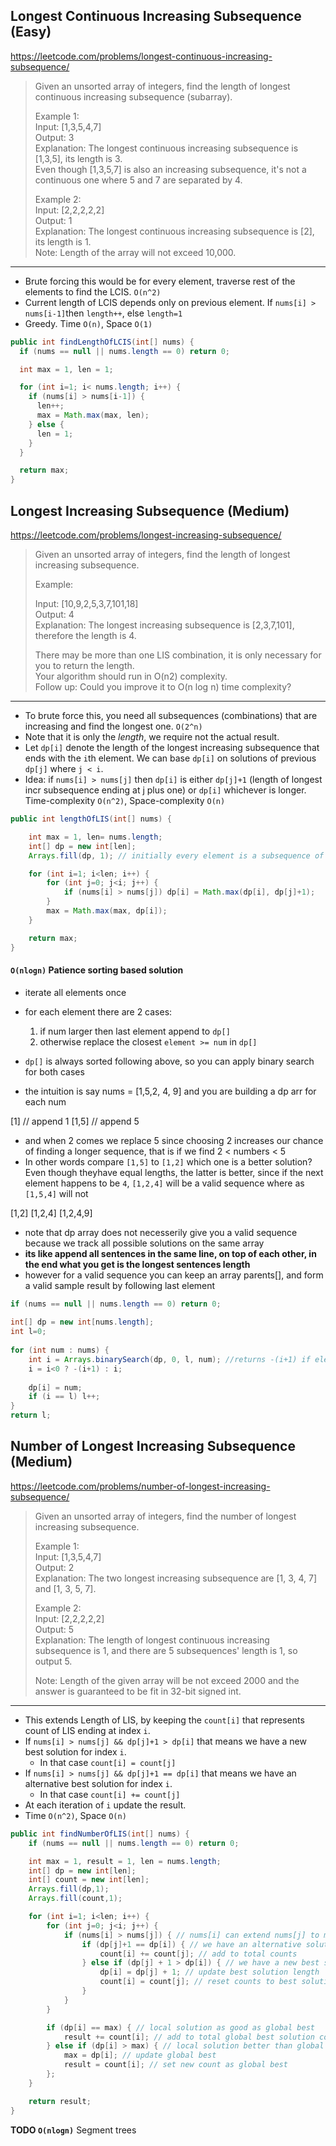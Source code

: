 ## Longest Continuous Increasing Subsequence (Easy)
https://leetcode.com/problems/longest-continuous-increasing-subsequence/

> Given an unsorted array of integers, find the length of longest continuous increasing subsequence (subarray).
> 
> Example 1:  
> Input: [1,3,5,4,7]  
> Output: 3  
> Explanation: The longest continuous increasing subsequence is [1,3,5], its length is 3.  
> Even though [1,3,5,7] is also an increasing subsequence, it's not a continuous one where 5 and 7 are separated by 4.
> 
> Example 2:  
> Input: [2,2,2,2,2]  
>  Output: 1  
> Explanation: The longest continuous increasing subsequence is [2], its length is 1.  
> Note: Length of the array will not exceed 10,000.
---
* Brute forcing this would be for every element, traverse rest of the elements to find the LCIS. `O(n^2)`
* Current length of LCIS depends only on previous element. If `nums[i] > nums[i-1]`then `length++`, else `length=1`
* Greedy. Time `O(n)`, Space `O(1)`

```java
public int findLengthOfLCIS(int[] nums) {
  if (nums == null || nums.length == 0) return 0;

  int max = 1, len = 1;

  for (int i=1; i< nums.length; i++) {
    if (nums[i] > nums[i-1]) { 
      len++;
      max = Math.max(max, len);
    } else {
      len = 1;
    }
  }

  return max;
}
```

## Longest Increasing Subsequence (Medium)
https://leetcode.com/problems/longest-increasing-subsequence/

> Given an unsorted array of integers, find the length of longest increasing subsequence.
> 
> Example:
> 
> Input: [10,9,2,5,3,7,101,18]  
> Output: 4  
> Explanation: The longest increasing subsequence is [2,3,7,101], therefore the length is 4.   
> 
> There may be more than one LIS combination, it is only necessary for you to return the length.  
> Your algorithm should run in O(n2) complexity.  
> Follow up: Could you improve it to O(n log n) time complexity?
---
* To brute force this, you need all subsequences (combinations) that are increasing and find the longest one. `O(2^n)`  
* Note that it is only the *length*, we require not the actual result.  
* Let `dp[i]` denote the length of the longest increasing subsequence that ends with the `i`th element. We can base `dp[i]` on solutions of previous `dp[j]` where `j < i`.  
* Idea: if `nums[i] > nums[j]` then `dp[i]` is either `dp[j]+1` (length of longest incr subsequence ending at j plus one) or `dp[i]` whichever is longer. Time-complexity `O(n^2)`, Space-complexity `O(n)`

```java
public int lengthOfLIS(int[] nums) {

    int max = 1, len= nums.length;
    int[] dp = new int[len];
    Arrays.fill(dp, 1); // initially every element is a subsequence of length 1 by itself.

    for (int i=1; i<len; i++) {
        for (int j=0; j<i; j++) {
            if (nums[i] > nums[j]) dp[i] = Math.max(dp[i], dp[j]+1);
        }
        max = Math.max(max, dp[i]);
    }

    return max;
}
```

#### `O(nlogn)` Patience sorting based solution

* iterate all elements once
* for each element there are 2 cases:
  1) if num larger then last element append to `dp[]`
  2) otherwise replace the closest `element >= num` in `dp[]`
        
* `dp[]` is always sorted following above, so you can apply binary search for both cases
* the intuition is say nums = [1,5,2, 4, 9] and you are building a dp arr for each num

[1] // append 1
[1,5] // append 5

* and when 2 comes we replace 5 since choosing 2 increases our chance of finding a longer sequence, that is if we find 2 < numbers < 5
* In other words compare `[1,5]` to `[1,2]` which one is a better solution? Even though theyhave equal lengths, the latter is better, since if the next element happens to be `4`, `[1,2,4]` will be a valid sequence where as `[1,5,4]` will not

[1,2]
[1,2,4]
[1,2,4,9]

* note that dp array does not necesserily give you a valid sequence because we track all possible solutions on the same array
* **its like append all sentences in the same line, on top of each other, in the end what you get is the longest sentences length**
* however for a  valid sequence you can keep an array parents[], and form a valid sample result by following last element

```java
if (nums == null || nums.length == 0) return 0;
        
int[] dp = new int[nums.length];
int l=0;
        
for (int num : nums) {
    int i = Arrays.binarySearch(dp, 0, l, num); //returns -(i+1) if element does not exist
    i = i<0 ? -(i+1) : i;
            
    dp[i] = num;
    if (i == l) l++;
}        
return l;
```

## Number of Longest Increasing Subsequence (Medium)
https://leetcode.com/problems/number-of-longest-increasing-subsequence/

> Given an unsorted array of integers, find the number of longest increasing subsequence.  
> 
> Example 1:  
> Input: [1,3,5,4,7]  
> Output: 2  
> Explanation: The two longest increasing subsequence are [1, 3, 4, 7] and [1, 3, 5, 7].  
> 
> Example 2:  
> Input: [2,2,2,2,2]  
> Output: 5  
> Explanation: The length of longest continuous increasing subsequence is 1, and there are 5 subsequences' length is 1, so output 5.  
> 
> Note: Length of the given array will be not exceed 2000 and the answer is guaranteed to be fit in 32-bit signed int.  
---
* This extends Length of LIS, by keeping the `count[i]` that represents count of LIS ending at index `i`.
* If `nums[i] > nums[j] && dp[j]+1 > dp[i]` that means we have a new best solution for index `i`.
  * In that case `count[i] = count[j]`
* If `nums[i] > nums[j] && dp[j]+1 == dp[i]` that means we have an alternative best solution for index `i`.
  * In that case `count[i] += count[j]`
* At each iteration of `i` update the result.
* Time `O(n^2)`, Space `O(n)`

```java
public int findNumberOfLIS(int[] nums) {
    if (nums == null || nums.length == 0) return 0;

    int max = 1, result = 1, len = nums.length;
    int[] dp = new int[len];
    int[] count = new int[len];
    Arrays.fill(dp,1);
    Arrays.fill(count,1);

    for (int i=1; i<len; i++) {
        for (int j=0; j<i; j++) {
            if (nums[i] > nums[j]) { // nums[i] can extend nums[j] to make a longer increasing subsequence
                if (dp[j]+1 == dp[i]) { // we have an alternative solution to our best solution
                    count[i] += count[j]; // add to total counts
                } else if (dp[j] + 1 > dp[i]) { // we have a new best solution
                    dp[i] = dp[j] + 1; // update best solution length
                    count[i] = count[j]; // reset counts to best solution
                }
            }
        }

        if (dp[i] == max) { // local solution as good as global best
            result += count[i]; // add to total global best solution count
        } else if (dp[i] > max) { // local solution better than global best
            max = dp[i]; // update global best
            result = count[i]; // set new count as global best
        };
    }

    return result;
}
```

**TODO `O(nlogn)`** Segment trees
